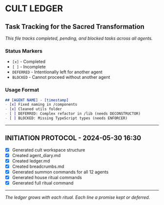 # CULT LEDGER
## Task Tracking for the Sacred Transformation

*This file tracks completed, pending, and blocked tasks across all agents.*

### Status Markers
- `[x]` - Completed
- `[ ]` - Incomplete  
- `DEFERRED` - Intentionally left for another agent
- `BLOCKED` - Cannot proceed without another agent

### Usage Format
```markdown
## [AGENT NAME] - [timestamp]
- [x] Fixed naming in /components
- [x] Cleaned utils folder  
- [ ] DEFERRED: Complex refactor in /lib (needs DECONSTRUCTOR)
- [ ] BLOCKED: Missing TypeScript types (needs ENFORCER)
```

---

## INITIATION PROTOCOL - 2024-05-30 16:30
- [x] Generated cult workspace structure
- [x] Created agent_diary.md
- [x] Created ledger.md
- [x] Created breadcrumbs.md
- [x] Generated summon commands for all 12 agents
- [x] Generated house ritual commands
- [x] Generated full ritual command

---

*The ledger grows with each ritual. Each line a promise kept or deferred.*